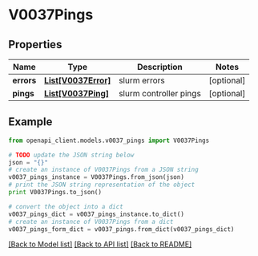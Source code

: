 # V0037Pings


## Properties
Name | Type | Description | Notes
------------ | ------------- | ------------- | -------------
**errors** | [**List[V0037Error]**](V0037Error.md) | slurm errors | [optional] 
**pings** | [**List[V0037Ping]**](V0037Ping.md) | slurm controller pings | [optional] 

## Example

```python
from openapi_client.models.v0037_pings import V0037Pings

# TODO update the JSON string below
json = "{}"
# create an instance of V0037Pings from a JSON string
v0037_pings_instance = V0037Pings.from_json(json)
# print the JSON string representation of the object
print V0037Pings.to_json()

# convert the object into a dict
v0037_pings_dict = v0037_pings_instance.to_dict()
# create an instance of V0037Pings from a dict
v0037_pings_form_dict = v0037_pings.from_dict(v0037_pings_dict)
```
[[Back to Model list]](../README.md#documentation-for-models) [[Back to API list]](../README.md#documentation-for-api-endpoints) [[Back to README]](../README.md)


